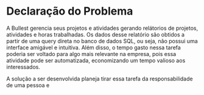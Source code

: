 # Declaração do Problema

A Bullest gerencia seus projetos e atividades gerando relátorios de projetos, atividades e horas trabalhadas. Os dados desse relatório são obtidos a partir de uma query direta no banco de dados SQL, ou seja, não possui uma interface amigável e intuitiva. Além disso, o tempo gasto nessa tarefa poderia ser voltado para algo mais relevante na empresa, pois essa atividade pode ser automatizada, economizando um tempo valioso aos interessados.

A solução a ser desenvolvida planeja tirar essa tarefa da responsabilidade de uma pessoa e 
